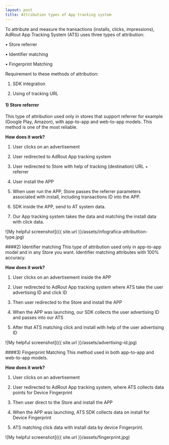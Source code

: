 ```yaml
---
layout: post
title: Attribution types of App tracking system
---
```





To attribute and measure the transactions (installs, clicks, impressions), AdRout App Tracking System (ATS) uses three types of attribution:

•	Store referrer 

•	Identifier matching

•	Fingerprint Matching

Requirement to these methods of attribution:

1.	SDK integration

2.	Using of tracking URL

#### 1)	Store referrer
This type of attribution used only in stores that support referrer for example (Google Play, Amazon), with app-to-app and web-to-app models. This method is one of the most reliable.

**How does it work?**

1.	User clicks on an advertisement

2.	User redirected to AdRout App tracking system

3.	User redirected to Store with help of tracking (destination) URL + referrer

4.	User install the APP

5.	When user run the APP, Store passes the referrer parameters associated with install, including transactions ID into the APP.

6.	SDK inside the APP, send to AT system data. 

7.	Our App tracking system takes the data and matching the install data with click data.

![My helpful screenshot]({{ site.url }}/assets/infografica-attributtion-type.jpg)


####2)	Identifier matching
This type of attribution used only in app-to-app model and in any Store you want. Identifier matching attributes with 100% accuracy.

**How does it work?**

1.	User clicks on an advertisement inside the APP

2.	User redirected to AdRout App tracking system where ATS take the user advertising ID and click ID

3.	Then user redirected to the Store and install the APP

4.	When the APP was launching, our SDK collects  the user advertising ID and passes into our ATS

5.	After that ATS matching click and install with help of the user advertising ID

![My helpful screenshot]({{ site.url }}/assets/advertising-id.jpg)

####3)	Fingerprint Matching
This method used in both app-to-app and web-to-app models.

**How does it work?**

1.	User clicks on an advertisement 

2.	User redirected to AdRout App tracking system, where ATS collects data points for Device Fingerprint

3.	Then user direct to the Store and install the APP

4.	When the APP was launching, ATS SDK collects data on install for Device Fingerprint

5.	ATS matching click data with install data by device Fingerprint.

![My helpful screenshot]({{ site.url }}/assets/fingerprint.jpg)

